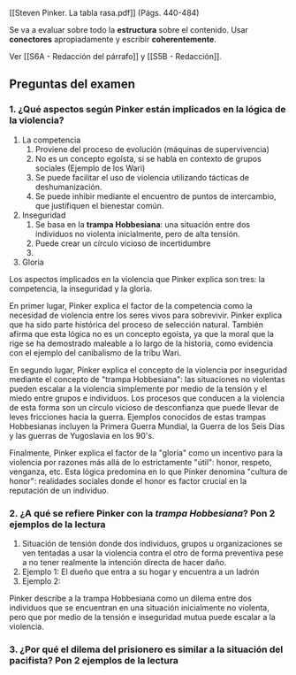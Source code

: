 [[Steven Pinker. La tabla rasa.pdf]] (Págs. 440-484)

Se va a evaluar sobre todo la **estructura** sobre el contenido. Usar **conectores** apropiadamente y escribir **coherentemente**.

Ver [[S6A - Redacción del párrafo]] y [[S5B - Redacción]].

## Preguntas del examen

### 1. ¿Qué aspectos según Pinker están implicados en la lógica de la violencia?

1. La competencia
	1. Proviene del proceso de evolución (máquinas de supervivencia)
	3. No es un concepto egoísta, si se habla en contexto de grupos sociales (Ejemplo de los Wari)
	4. Se puede facilitar el uso de violencia utilizando tácticas de deshumanización.
	5. Se puede inhibir mediante el encuentro de puntos de intercambio, que justifiquen el bienestar común.
2. Inseguridad
	1. Se basa en la **trampa Hobbesiana**: una situación entre dos individuos no violenta inicialmente, pero de alta tensión.
	2. Puede crear un círculo vicioso de incertidumbre
	3. 
3. Gloria

Los aspectos implicados en la violencia que Pinker explica son tres: la competencia, la inseguridad y la gloria.

En primer lugar, Pinker explica el factor de la competencia como la necesidad de violencia entre los seres vivos para sobrevivir. Pinker explica que ha sido parte histórica del proceso de selección natural. También afirma que esta lógica no es un concepto egoísta, ya que la moral que la rige se ha demostrado maleable a lo largo de la historia, como evidencia con el ejemplo del canibalismo de la tribu Wari.

En segundo lugar, Pinker explica el concepto de la violencia por inseguridad mediante el concepto de "trampa Hobbesiana": las situaciones no violentas pueden escalar a la violencia simplemente por medio de la tensión y el miedo entre grupos e individuos. Los procesos que conducen a la violencia de esta forma son un círculo vicioso de desconfianza que puede llevar de leves fricciones hacia la guerra. Ejemplos conocidos de estas trampas Hobbesianas incluyen la Primera Guerra Mundial, la Guerra de los Seis Días y las guerras de Yugoslavia en los 90's. 

Finalmente, Pinker explica el factor de la "gloria" como un incentivo para la violencia por razones más allá de lo estrictamente "útil": honor, respeto, venganza, etc. Esta lógica predomina en lo que Pinker denomina "cultura de honor": realidades sociales donde el honor es factor crucial en la reputación de un individuo. 

### 2. ¿A qué se refiere Pinker con la *trampa Hobbesiana*? Pon 2 ejemplos de la lectura

1. Situación de tensión donde dos individuos, grupos u organizaciones se ven tentadas a usar la violencia contra el otro de forma preventiva pese a no tener realmente la intención directa de hacer daño.
2. Ejemplo 1: El dueño que entra a su hogar y encuentra a un ladrón
3. Ejemplo 2: 

Pinker describe a la trampa Hobbesiana como un dilema entre dos individuos que se encuentran en una situación inicialmente no violenta, pero que por medio de la tensión e inseguridad mutua puede escalar a la violencia. 

### 3. ¿Por qué el dilema del prisionero es similar a la situación del pacifista? Pon 2 ejemplos de la lectura

